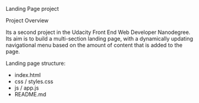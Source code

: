Landing Page project


Project Overview

Its a second project in the Udacity Front End Web Developer Nanodegree. 
Its aim is to build a multi-section landing page, with a dynamically updating navigational menu based on the amount of content that is added to the page.



Landing page structure:

- index.html
- css / styles.css
- js / app.js
- README.md